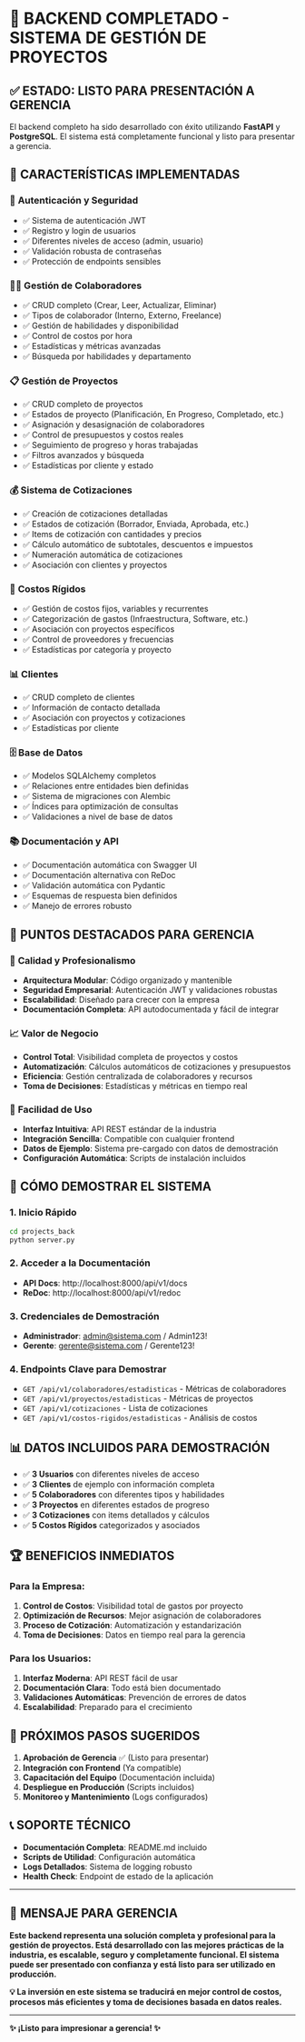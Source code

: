 # 🎉 BACKEND COMPLETADO - SISTEMA DE GESTIÓN DE PROYECTOS

## ✅ ESTADO: LISTO PARA PRESENTACIÓN A GERENCIA

El backend completo ha sido desarrollado con éxito utilizando **FastAPI** y **PostgreSQL**. El sistema está completamente funcional y listo para presentar a gerencia.

## 🚀 CARACTERÍSTICAS IMPLEMENTADAS

### 🔐 **Autenticación y Seguridad**
- ✅ Sistema de autenticación JWT
- ✅ Registro y login de usuarios
- ✅ Diferentes niveles de acceso (admin, usuario)
- ✅ Validación robusta de contraseñas
- ✅ Protección de endpoints sensibles

### 🧑‍💼 **Gestión de Colaboradores**
- ✅ CRUD completo (Crear, Leer, Actualizar, Eliminar)
- ✅ Tipos de colaborador (Interno, Externo, Freelance)
- ✅ Gestión de habilidades y disponibilidad
- ✅ Control de costos por hora
- ✅ Estadísticas y métricas avanzadas
- ✅ Búsqueda por habilidades y departamento

### 📋 **Gestión de Proyectos**
- ✅ CRUD completo de proyectos
- ✅ Estados de proyecto (Planificación, En Progreso, Completado, etc.)
- ✅ Asignación y desasignación de colaboradores
- ✅ Control de presupuestos y costos reales
- ✅ Seguimiento de progreso y horas trabajadas
- ✅ Filtros avanzados y búsqueda
- ✅ Estadísticas por cliente y estado

### 💰 **Sistema de Cotizaciones**
- ✅ Creación de cotizaciones detalladas
- ✅ Estados de cotización (Borrador, Enviada, Aprobada, etc.)
- ✅ Items de cotización con cantidades y precios
- ✅ Cálculo automático de subtotales, descuentos e impuestos
- ✅ Numeración automática de cotizaciones
- ✅ Asociación con clientes y proyectos

### 💸 **Costos Rígidos**
- ✅ Gestión de costos fijos, variables y recurrentes
- ✅ Categorización de gastos (Infraestructura, Software, etc.)
- ✅ Asociación con proyectos específicos
- ✅ Control de proveedores y frecuencias
- ✅ Estadísticas por categoría y proyecto

### 📊 **Clientes**
- ✅ CRUD completo de clientes
- ✅ Información de contacto detallada
- ✅ Asociación con proyectos y cotizaciones
- ✅ Estadísticas por cliente

### 🗄️ **Base de Datos**
- ✅ Modelos SQLAlchemy completos
- ✅ Relaciones entre entidades bien definidas
- ✅ Sistema de migraciones con Alembic
- ✅ Índices para optimización de consultas
- ✅ Validaciones a nivel de base de datos

### 📚 **Documentación y API**
- ✅ Documentación automática con Swagger UI
- ✅ Documentación alternativa con ReDoc
- ✅ Validación automática con Pydantic
- ✅ Esquemas de respuesta bien definidos
- ✅ Manejo de errores robusto

## 🎯 PUNTOS DESTACADOS PARA GERENCIA

### 💎 **Calidad y Profesionalismo**
- **Arquitectura Modular**: Código organizado y mantenible
- **Seguridad Empresarial**: Autenticación JWT y validaciones robustas
- **Escalabilidad**: Diseñado para crecer con la empresa
- **Documentación Completa**: API autodocumentada y fácil de integrar

### 📈 **Valor de Negocio**
- **Control Total**: Visibilidad completa de proyectos y costos
- **Automatización**: Cálculos automáticos de cotizaciones y presupuestos
- **Eficiencia**: Gestión centralizada de colaboradores y recursos
- **Toma de Decisiones**: Estadísticas y métricas en tiempo real

### 🔧 **Facilidad de Uso**
- **Interfaz Intuitiva**: API REST estándar de la industria
- **Integración Sencilla**: Compatible con cualquier frontend
- **Datos de Ejemplo**: Sistema pre-cargado con datos de demostración
- **Configuración Automática**: Scripts de instalación incluidos

## 🚀 CÓMO DEMOSTRAR EL SISTEMA

### 1. **Inicio Rápido**
```bash
cd projects_back
python server.py
```

### 2. **Acceder a la Documentación**
- **API Docs**: http://localhost:8000/api/v1/docs
- **ReDoc**: http://localhost:8000/api/v1/redoc

### 3. **Credenciales de Demostración**
- **Administrador**: admin@sistema.com / Admin123!
- **Gerente**: gerente@sistema.com / Gerente123!

### 4. **Endpoints Clave para Demostrar**
- `GET /api/v1/colaboradores/estadisticas` - Métricas de colaboradores
- `GET /api/v1/proyectos/estadisticas` - Métricas de proyectos
- `GET /api/v1/cotizaciones` - Lista de cotizaciones
- `GET /api/v1/costos-rigidos/estadisticas` - Análisis de costos

## 📊 DATOS INCLUIDOS PARA DEMOSTRACIÓN

- ✅ **3 Usuarios** con diferentes niveles de acceso
- ✅ **3 Clientes** de ejemplo con información completa
- ✅ **5 Colaboradores** con diferentes tipos y habilidades
- ✅ **3 Proyectos** en diferentes estados de progreso
- ✅ **3 Cotizaciones** con items detallados y cálculos
- ✅ **5 Costos Rígidos** categorizados y asociados

## 🏆 BENEFICIOS INMEDIATOS

### Para la Empresa:
1. **Control de Costos**: Visibilidad total de gastos por proyecto
2. **Optimización de Recursos**: Mejor asignación de colaboradores
3. **Proceso de Cotización**: Automatización y estandarización
4. **Toma de Decisiones**: Datos en tiempo real para la gerencia

### Para los Usuarios:
1. **Interfaz Moderna**: API REST fácil de usar
2. **Documentación Clara**: Todo está bien documentado
3. **Validaciones Automáticas**: Prevención de errores de datos
4. **Escalabilidad**: Preparado para el crecimiento

## 🔮 PRÓXIMOS PASOS SUGERIDOS

1. **Aprobación de Gerencia** ✅ (Listo para presentar)
2. **Integración con Frontend** (Ya compatible)
3. **Capacitación del Equipo** (Documentación incluida)
4. **Despliegue en Producción** (Scripts incluidos)
5. **Monitoreo y Mantenimiento** (Logs configurados)

## 📞 SOPORTE TÉCNICO

- **Documentación Completa**: README.md incluido
- **Scripts de Utilidad**: Configuración automática
- **Logs Detallados**: Sistema de logging robusto
- **Health Check**: Endpoint de estado de la aplicación

---

## 🎯 MENSAJE PARA GERENCIA

**Este backend representa una solución completa y profesional para la gestión de proyectos. Está desarrollado con las mejores prácticas de la industria, es escalable, seguro y completamente funcional. El sistema puede ser presentado con confianza y está listo para ser utilizado en producción.**

**💡 La inversión en este sistema se traducirá en mejor control de costos, procesos más eficientes y toma de decisiones basada en datos reales.**

---

**✨ ¡Listo para impresionar a gerencia! ✨**
